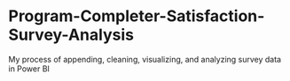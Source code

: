 # Program-Completer-Satisfaction-Survey-Analysis
My process of appending, cleaning, visualizing, and analyzing survey data in Power BI
